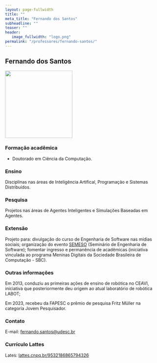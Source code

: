 ```yaml
---
layout: page-fullwidth
title: ""
meta_title: "Fernando dos Santos"
subheadline: ""
teaser: ""
header:
   image_fullwidth: "logo.png"
permalink: "/professores/fernando-santos/"
---
```


## **Fernando dos Santos**

<img class="img-responsive" src="{{site.urlimg}}foto-professor-fernando.png" width="220"/>

### **Formação acadêmica**

- Doutorado em Ciência da Computação.

### **Ensino**

Disciplinas nas áreas de Inteligência Artifical, Programação e Sistemas Distribuídos.

### **Pesquisa**

Projetos nas áreas de Agentes Inteligentes e Simulações Baseadas em Agentes.

### **Extensão**

Projeto para: divulgação do curso de Engenharia de Software nas mídias sociais; organização do evento [SEMESO] (Seminário de Engenharia de Software); fomentar ingresso e permanência de acadêmicas (iniciativa vinculada ao programa Meninas Digitais da Sociedade Brasileira de Computação - SBC).

### **Outras informações**

Em 2013, conduziu as primeiras ações de ensino de robótica no CEAVI, iniciativa que posteriormente deu origem ao atual laboratório de robótica LABOT;

Em 2023, recebeu da FAPESC o prêmio de pesquisa Fritz Müller na categoria Jovem Pesquisador.

### **Contato**

E-mail: fernando.santos@udesc.br

### **Currículo Lattes**

Lates: [lattes.cnpq.br/9532186865794326][fds]

[fds]: http://buscatextual.cnpq.br/buscatextual/visualizacv.do?metodo=apresentar&id=K4751021P1

[semeso]: https://semeso.github.io